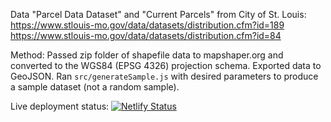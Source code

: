 Data "Parcel Data Dataset" and "Current Parcels" from City of St. Louis:
https://www.stlouis-mo.gov/data/datasets/distribution.cfm?id=189
https://www.stlouis-mo.gov/data/datasets/distribution.cfm?id=84

Method:
Passed zip folder of shapefile data to mapshaper.org and converted to the WGS84 (EPSG 4326) projection schema. Exported data to GeoJSON. Ran `src/generateSample.js` with desired parameters to produce a sample dataset (not a random sample).

Live deployment status:
[![Netlify Status](https://api.netlify.com/api/v1/badges/275f4430-67f9-4d4d-9144-3b4a6e2014d0/deploy-status)](https://app.netlify.com/sites/friendly-ptolemy-7d0b59/deploys)
